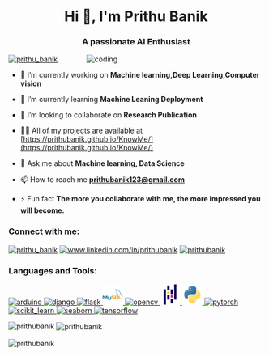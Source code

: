 <h1 align="center">Hi 👋, I'm Prithu Banik</h1>
<h3 align="center">A passionate AI Enthusiast</h3>
<img align="right" alt="coding" width="350" src="https://i0.wp.com/swisscognitive.ch/wp-content/uploads/2022/03/Left-Right-Brain-Signals.gif?fit=777%2C437&ssl=1">

<p align="left"> <a href="https://twitter.com/prithu_banik" target="blank"><img src="https://img.shields.io/twitter/follow/prithu_banik?logo=twitter&style=for-the-badge" alt="prithu_banik" /></a> </p>

- 🔭 I’m currently working on **Machine learning,Deep Learning,Computer vision**

- 🌱 I’m currently learning **Machine Leaning Deployment**

- 👯 I’m looking to collaborate on **Research Publication**

- 👨‍💻 All of my projects are available at [https://prithubanik.github.io/KnowMe/](https://prithubanik.github.io/KnowMe/)

- 💬 Ask me about **Machine learning, Data Science**

- 📫 How to reach me **prithubanik123@gmail.com**

- ⚡ Fun fact **The more you collaborate with me, the more impressed you will become.**

<h3 align="left">Connect with me:</h3>
<p align="left">
<a href="https://twitter.com/prithu_banik" target="blank"><img align="center" src="https://raw.githubusercontent.com/rahuldkjain/github-profile-readme-generator/master/src/images/icons/Social/twitter.svg" alt="prithu_banik" height="30" width="40" /></a>
<a href="https://linkedin.com/in/prithubanik" target="blank"><img align="center" src="https://raw.githubusercontent.com/rahuldkjain/github-profile-readme-generator/master/src/images/icons/Social/linked-in-alt.svg" alt="www.linkedin.com/in/prithubanik" height="30" width="40" /></a>
<a href="https://kaggle.com/prithubanik" target="blank"><img align="center" src="https://raw.githubusercontent.com/rahuldkjain/github-profile-readme-generator/master/src/images/icons/Social/kaggle.svg" alt="prithubanik" height="30" width="40" /></a>
</p>

<h3 align="left">Languages and Tools:</h3>
<p align="left"> <a href="https://www.arduino.cc/" target="_blank" rel="noreferrer"> <img src="https://cdn.worldvectorlogo.com/logos/arduino-1.svg" alt="arduino" width="40" height="40"/> </a> <a href="https://www.djangoproject.com/" target="_blank" rel="noreferrer"> <img src="https://cdn.worldvectorlogo.com/logos/django.svg" alt="django" width="40" height="40"/> </a> <a href="https://flask.palletsprojects.com/" target="_blank" rel="noreferrer"> <img src="https://www.vectorlogo.zone/logos/pocoo_flask/pocoo_flask-icon.svg" alt="flask" width="40" height="40"/> </a> <a href="https://www.mysql.com/" target="_blank" rel="noreferrer"> <img src="https://raw.githubusercontent.com/devicons/devicon/master/icons/mysql/mysql-original-wordmark.svg" alt="mysql" width="40" height="40"/> </a> <a href="https://opencv.org/" target="_blank" rel="noreferrer"> <img src="https://www.vectorlogo.zone/logos/opencv/opencv-icon.svg" alt="opencv" width="40" height="40"/> </a> <a href="https://pandas.pydata.org/" target="_blank" rel="noreferrer"> <img src="https://raw.githubusercontent.com/devicons/devicon/2ae2a900d2f041da66e950e4d48052658d850630/icons/pandas/pandas-original.svg" alt="pandas" width="40" height="40"/> </a> <a href="https://www.python.org" target="_blank" rel="noreferrer"> <img src="https://raw.githubusercontent.com/devicons/devicon/master/icons/python/python-original.svg" alt="python" width="40" height="40"/> </a> <a href="https://pytorch.org/" target="_blank" rel="noreferrer"> <img src="https://www.vectorlogo.zone/logos/pytorch/pytorch-icon.svg" alt="pytorch" width="40" height="40"/> </a> <a href="https://scikit-learn.org/" target="_blank" rel="noreferrer"> <img src="https://upload.wikimedia.org/wikipedia/commons/0/05/Scikit_learn_logo_small.svg" alt="scikit_learn" width="40" height="40"/> </a> <a href="https://seaborn.pydata.org/" target="_blank" rel="noreferrer"> <img src="https://seaborn.pydata.org/_images/logo-mark-lightbg.svg" alt="seaborn" width="40" height="40"/> </a> <a href="https://www.tensorflow.org" target="_blank" rel="noreferrer"> <img src="https://www.vectorlogo.zone/logos/tensorflow/tensorflow-icon.svg" alt="tensorflow" width="40" height="40"/> </a> </p>

<p><img align="left" src="https://github-readme-stats.vercel.app/api/top-langs?username=prithubanik&show_icons=true&locale=en&layout=compact" alt="prithubanik" /></p>

<p>&nbsp;<img align="center" src="https://github-readme-stats.vercel.app/api?username=prithubanik&show_icons=true&locale=en" alt="prithubanik" /></p>

<p><img align="center" src="https://github-readme-streak-stats.herokuapp.com/?user=prithubanik&" alt="prithubanik" /></p>
